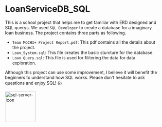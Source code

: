 # LoanServiceDB_SQL

This is a school project that helps me to get familiar with ERD designed and SQL querys. 
We used `SQL Developer` to create a database for a imaginary loan business.
The project contains three parts as following.
- `Team MOCHI+ Project Report.pdf`: This pdf contains all the details about the project.
- `Loan_System.sql`: This file creates the basic sturcture for the database.
- `Loan_Query.sql`: This file is used for filitering the data for data exploration.

Although this project can use some improvement, I believe it will benefit the beginners to understand how SQL works. 
Please don't hesitate to ask questions and enjoy SQL! :+1:

<img src="https://user-images.githubusercontent.com/44855565/59946152-bc03f980-9437-11e9-80e0-7ca932a04262.png" alt="sql-server-icon" width="100" height="100">
